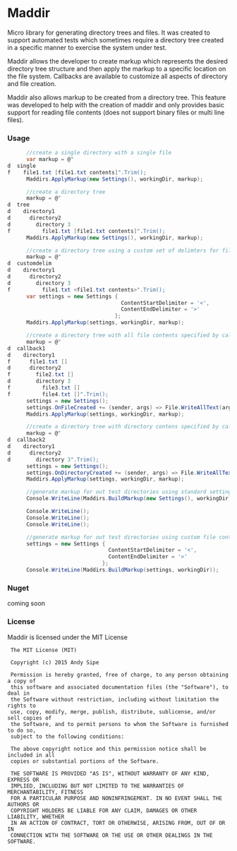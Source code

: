 # Maddir

Micro library for generating directory trees and files.  It was created to support automated tests which sometimes require a directory tree created in a specific manner to exercise the system under test. 

Maddir allows the developer to create markup which represents the desired directory tree structure and then apply the markup to a specific location on the file system.   Callbacks are available to customize all aspects of directory and file creation.

Maddir also allows markup to be created from a directory tree.  This feature was developed to help with the creation of maddir and only provides basic support for reading file contents (does not support binary files or multi line files).

### Usage
```csharp
      //create a single directory with a single file
      var markup = @"
d  single
f    file1.txt [file1.txt contents]".Trim();
      Maddirs.ApplyMarkup(new Settings(), workingDir, markup);

      //create a directory tree
      markup = @"
d  tree
d    directory1
d      directory2
d        directory 3
f          file1.txt [file1.txt contents]".Trim();
      Maddirs.ApplyMarkup(new Settings(), workingDir, markup);

      //create a directory tree using a custom set of delimters for file content
      markup = @"
d  customdelim
d    directory1
d      directory2
d        directory 3
f          file1.txt <file1.txt contents>".Trim();
      var settings = new Settings {
                                    ContentStartDelimiter = '<',
                                    ContentEndDelimiter = '>'
                                  };
      Maddirs.ApplyMarkup(settings, workingDir, markup);

      //create a directory tree with all file contents specified by callbacks
      markup = @"
d  callback1
d    directory1
f      file1.txt []
d      directory2
f        file2.txt []
d        directory 3
f          file3.txt []
f          file4.txt []".Trim();
      settings = new Settings();
      settings.OnFileCreated += (sender, args) => File.WriteAllText(args.Info.FullName, "sample text");
      Maddirs.ApplyMarkup(settings, workingDir, markup);

      //create a directory tree with directory contens specified by callbacks
      markup = @"
d  callback2
d    directory1
d      directory2
d        directory 3".Trim();
      settings = new Settings();
      settings.OnDirectoryCreated += (sender, args) => File.WriteAllText(Path.Combine(args.Info.FullName, "file.txt"), "data");
      Maddirs.ApplyMarkup(settings, workingDir, markup);

      //generate markup for out test directories using standard settings
      Console.WriteLine(Maddirs.BuildMarkup(new Settings(), workingDir));

      Console.WriteLine();
      Console.WriteLine();
      Console.WriteLine();

      //generate markup for out test directories using custom file content delimiters
      settings = new Settings {
                                ContentStartDelimiter = '<',
                                ContentEndDelimiter = '>'
                              };
      Console.WriteLine(Maddirs.BuildMarkup(settings, workingDir));
```

### Nuget

coming soon

### License

Maddir is licensed under the MIT License

     The MIT License (MIT)
     
     Copyright (c) 2015 Andy Sipe
     
     Permission is hereby granted, free of charge, to any person obtaining a copy of
     this software and associated documentation files (the "Software"), to deal in
     the Software without restriction, including without limitation the rights to
     use, copy, modify, merge, publish, distribute, sublicense, and/or sell copies of
     the Software, and to permit persons to whom the Software is furnished to do so,
     subject to the following conditions:
     
     The above copyright notice and this permission notice shall be included in all
     copies or substantial portions of the Software.
     
     THE SOFTWARE IS PROVIDED "AS IS", WITHOUT WARRANTY OF ANY KIND, EXPRESS OR
     IMPLIED, INCLUDING BUT NOT LIMITED TO THE WARRANTIES OF MERCHANTABILITY, FITNESS
     FOR A PARTICULAR PURPOSE AND NONINFRINGEMENT. IN NO EVENT SHALL THE AUTHORS OR
     COPYRIGHT HOLDERS BE LIABLE FOR ANY CLAIM, DAMAGES OR OTHER LIABILITY, WHETHER
     IN AN ACTION OF CONTRACT, TORT OR OTHERWISE, ARISING FROM, OUT OF OR IN
     CONNECTION WITH THE SOFTWARE OR THE USE OR OTHER DEALINGS IN THE SOFTWARE.
